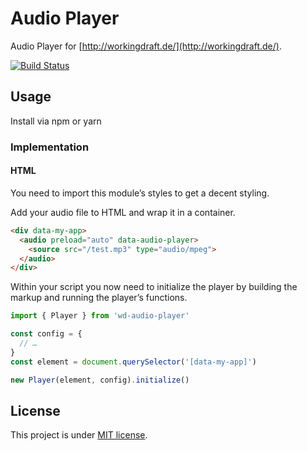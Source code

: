 # Audio Player

Audio Player for [http://workingdraft.de/](http://workingdraft.de/).

[![Build Status](https://travis-ci.org/workingdraft/audio-player.svg?branch=master)](https://travis-ci.org/workingdraft/audio-player)

## Usage

Install via npm or yarn

### Implementation

#### HTML

You need to import this module’s styles to get a decent styling.

Add your audio file to HTML and wrap it in a container.

```html
<div data-my-app>
  <audio preload="auto" data-audio-player>
    <source src="/test.mp3" type="audio/mpeg">
  </audio>
</div>
```

Within your script you now need to initialize the player by building the markup
and running the player’s functions.

```javascript
import { Player } from 'wd-audio-player'

const config = {
  // …
}
const element = document.querySelector('[data-my-app]')

new Player(element, config).initialize()
```

## License

This project is under [MIT license](./LICENSE).
